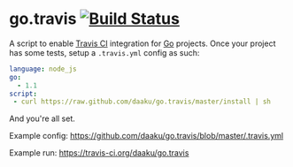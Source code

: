 go.travis [![Build Status](https://secure.travis-ci.org/daaku/go.travis.png)](http://travis-ci.org/daaku/go.travis)
=========

A script to enable [Travis CI](http://travis-ci.org/) integration for
[Go](http://golang.org/) projects. Once your project has some tests,
setup a `.travis.yml` config as such:

```yaml
language: node_js
go:
  - 1.1
script:
 - curl https://raw.github.com/daaku/go.travis/master/install | sh
```

And you're all set.

Example config:
https://github.com/daaku/go.travis/blob/master/.travis.yml

Example run:
https://travis-ci.org/daaku/go.travis

